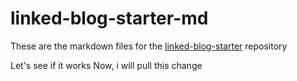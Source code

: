 # linked-blog-starter-md
These are the markdown files for the [linked-blog-starter](https://github.com/matthewwong525/linked-blog-starter) repository

Let's see if it works
Now, i will pull this change
